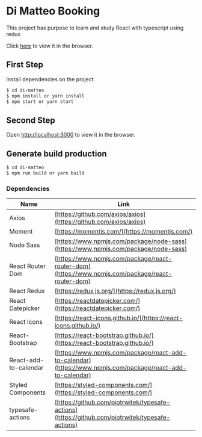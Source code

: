 # Di Matteo Booking
This project has purpose to learn and study React with typescript using redux

Click [here](https://superb-test.firebaseapp.com/) to view it in the browser.

## First Step
Install dependencies on the project.

```sh
$ cd di-matteo
$ npm install or yarn install
$ npm start or yarn start
```

## Second Step
Open [http://localhost:3000](http://localhost:3000) to view it in the browser.

## Generate build production
```sh
$ cd di-matteo
$ npm run build or yarn build
```

### Dependencies

| Name | Link |
| ------ | ------ |
| Axios| [https://github.com/axios/axios](https://github.com/axios/axios) |
| Moment| [https://momentjs.com/](https://momentjs.com/) |
| Node Sass| [https://www.npmjs.com/package/node-sass](https://www.npmjs.com/package/node-sass) |
| React Router Dom | [https://www.npmjs.com/package/react-router-dom](https://www.npmjs.com/package/react-router-dom) |
| React Redux | [https://redux.js.org/](https://redux.js.org/) |
| React Datepicker | [https://reactdatepicker.com/](https://reactdatepicker.com/) |
| React Icons | [https://react-icons.github.io/](https://react-icons.github.io/) |
| React-Bootstrap | [https://react-bootstrap.github.io/](https://react-bootstrap.github.io/) |
| React-add-to-calendar | [https://www.npmjs.com/package/react-add-to-calendar](https://www.npmjs.com/package/react-add-to-calendar) |
| Styled Components | [https://styled-components.com/](https://styled-components.com/) |
| typesafe-actions | [https://github.com/piotrwitek/typesafe-actions](https://github.com/piotrwitek/typesafe-actions) |
